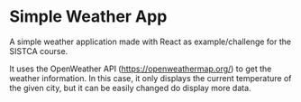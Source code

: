 # Simple Weather App

A simple weather application made with React as example/challenge for the SISTCA course.

It uses the OpenWeather API (https://openweathermap.org/) to get the weather information.
In this case, it only displays the current temperature of the given city, but it can be easily changed do display more data.
